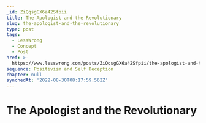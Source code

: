 ```yaml
---
_id: ZiQqsgGX6a42Sfpii
title: The Apologist and the Revolutionary
slug: the-apologist-and-the-revolutionary
type: post
tags:
  - LessWrong
  - Concept
  - Post
href: >-
  https://www.lesswrong.com/posts/ZiQqsgGX6a42Sfpii/the-apologist-and-the-revolutionary
sequence: Positivism and Self Deception
chapter: null
synchedAt: '2022-08-30T08:17:59.562Z'
---
```

# The Apologist and the Revolutionary

